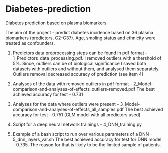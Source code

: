 # Diabetes-prediction
Diabetes prediction based on plasma biomarkers

The aim of the project - predict diabetes incidence based on 36 plasma biomarkers (predictors, G2-G37). Age, smoling status and ethnicity were treated as confounders.

1) Predictors data preprocessing steps can be found in pdf format - 1_Predictors_data_processing.pdf. I removed outliers with a thershold of 5%. Since, outliers can be of biological significance I saved both datasets with outliers and without them, and analysed them separately. Outliers removal decreased accuracy of prediction (see item 4)

2) Analyses of the data with removed outliers in pdf format - 2_Model-comparison-and-analyses-of-effects_outliers-removed.pdf
The best achieved accuracy for test - 0.731

3) Analyses for the data where outliers were present - 3_Model-comparison-and-analyses-of-effects_all_samples.pdf
The best achieved accuracy for test - 0.751 (GLM model with all predictors used)

4) Script for a deep neural network trainings - 4_DNN_training.py

5) Example of a bash script to run over various parameters of a DNN - 5_dnn_layers_var.sh 
The best achieved accuracy for test for DNN model - 0.735. The reason for that is likely to be the limited sample of patients. 
